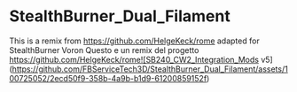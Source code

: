 # StealthBurner_Dual_Filament
This is a remix from https://github.com/HelgeKeck/rome adapted for StealthBurner Voron
Questo e un remix del progetto https://github.com/HelgeKeck/rome![SB240_CW2_Integration_Mods v5](https://github.com/FBServiceTech3D/StealthBurner_Dual_Filament/assets/100725052/2ecd50f9-358b-4a9b-b1d9-61200859152f)

